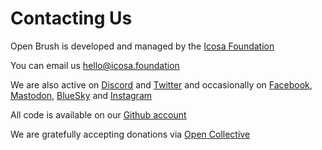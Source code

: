 # Contacting Us

Open Brush is developed and managed by the [Icosa Foundation](http://icosa.foundation/)

You can email us [hello@icosa.foundation](mailto:hello@icosa.foundation)

We are also active on [Discord](https://discord.com/invite/W7NCEYnEfy) and [Twitter](https://twitter.com/openbrushapp) and occasionally on [Facebook](https://www.facebook.com/OpenBrush/), [Mastodon](https://mastodon.gamedev.place/@openbrushapp), [BlueSky](https://bsky.app/profile/openbrushapp.bsky.social) and [Instagram](https://www.instagram.com/openbrushapp/)

All code is available on our [Github account](https://github.com/icosa-foundation/)

We are gratefully accepting donations via [Open Collective](https://opencollective.com/icosa)
